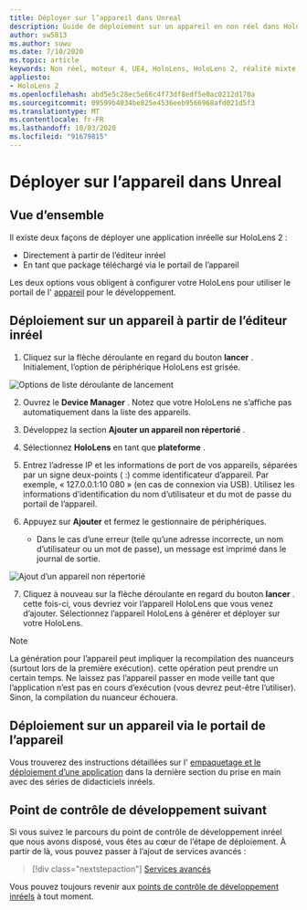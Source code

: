 ```yaml
---
title: Déployer sur l’appareil dans Unreal
description: Guide de déploiement sur un appareil en non réel dans HoloLens 2
author: sw5813
ms.author: suwu
ms.date: 7/10/2020
ms.topic: article
keywords: Non réel, moteur 4, UE4, HoloLens, HoloLens 2, réalité mixte, déployer sur un appareil, PC, documentation
appliesto:
- HoloLens 2
ms.openlocfilehash: abd5e5c28ec5e66c4f73df8edf5e0ac0212d170a
ms.sourcegitcommit: 09599b4034be825e4536eeb9566968afd021d5f3
ms.translationtype: MT
ms.contentlocale: fr-FR
ms.lasthandoff: 10/03/2020
ms.locfileid: "91679815"
---
```

# <a name="deploy-to-device-in-unreal"></a>Déployer sur l’appareil dans Unreal

## <a name="overview"></a>Vue d’ensemble
Il existe deux façons de déployer une application inréelle sur HoloLens 2 :
* Directement à partir de l’éditeur inréel
* En tant que package téléchargé via le portail de l’appareil

Les deux options vous obligent à configurer votre HoloLens pour utiliser le portail de l' [appareil](../platform-capabilities-and-apis/using-the-windows-device-portal.md) pour le développement.

## <a name="deploying-to-device-from-the-unreal-editor"></a>Déploiement sur un appareil à partir de l’éditeur inréel

1. Cliquez sur la flèche déroulante en regard du bouton **lancer** . Initialement, l’option de périphérique HoloLens est grisée.

![Options de liste déroulante de lancement](images/unreal/launch-dropdown.png)

2. Ouvrez le **Device Manager** . Notez que votre HoloLens ne s’affiche pas automatiquement dans la liste des appareils.

3. Développez la section **Ajouter un appareil non répertorié** .

4. Sélectionnez **HoloLens** en tant que **plateforme** .

5. Entrez l’adresse IP et les informations de port de vos appareils, séparées par un signe deux-points ( :) comme identificateur d’appareil. Par exemple, « 127.0.0.1:10 080 » (en cas de connexion via USB). Utilisez les informations d’identification du nom d’utilisateur et du mot de passe du portail de l’appareil.

6. Appuyez sur **Ajouter** et fermez le gestionnaire de périphériques.
    * Dans le cas d’une erreur (telle qu’une adresse incorrecte, un nom d’utilisateur ou un mot de passe), un message est imprimé dans le journal de sortie.

![Ajout d’un appareil non répertorié](images/unreal/add-unlisted-device.png)

7. Cliquez à nouveau sur la flèche déroulante en regard du bouton **lancer** . cette fois-ci, vous devriez voir l’appareil HoloLens que vous venez d’ajouter. Sélectionnez l’appareil HoloLens à générer et déployer sur votre HoloLens.

>[!NOTE]
>La génération pour l’appareil peut impliquer la recompilation des nuanceurs (surtout lors de la première exécution). cette opération peut prendre un certain temps. Ne laissez pas l’appareil passer en mode veille tant que l’application n’est pas en cours d’exécution (vous devrez peut-être l’utiliser). Sinon, la compilation du nuanceur échouera.

## <a name="deploying-to-device-via-device-portal"></a>Déploiement sur un appareil via le portail de l’appareil

Vous trouverez des instructions détaillées sur l' [empaquetage et le déploiement d’une application](tutorials/unreal-uxt-ch6.md#packaging-and-deploying-the-app-via-device-portal) dans la dernière section du prise en main avec des séries de didacticiels inréels.

## <a name="next-development-checkpoint"></a>Point de contrôle de développement suivant

Si vous suivez le parcours du point de contrôle de développement inréel que nous avons disposé, vous êtes au cœur de l’étape de déploiement. À partir de là, vous pouvez passer à l’ajout de services avancés :

> [!div class="nextstepaction"]
> [Services avancés](unreal-development-overview.md#5-adding-services)

Vous pouvez toujours revenir aux [points de contrôle de développement inréels](unreal-development-overview.md#4-deploying-to-a-device) à tout moment.
